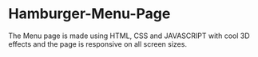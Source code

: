 # Hamburger-Menu-Page
The Menu page is made using HTML, CSS and JAVASCRIPT with cool 3D effects and the page is responsive on all screen sizes.
